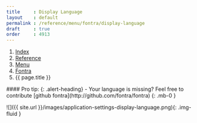 ```yaml
---
title     : Display Language
layout    : default
permalink : /reference/menu/fontra/display-language
draft     : true
order     : 4913
---
```


<nav aria-label="breadcrumb">
  <ol class="breadcrumb small">
    <li class="breadcrumb-item"><a href="{{ site.url }}">Index</a></li>
    <li class="breadcrumb-item"><a href="{{ site.url }}/reference">Reference</a></li>
    <li class="breadcrumb-item"><a href="{{ site.url }}/reference/menu">Menu</a></li>
    <li class="breadcrumb-item"><a href="{{ site.url }}/reference/menu/fontra">Fontra</a></li>
    <li class="breadcrumb-item active" aria-current="page">{{ page.title }}</li>
  </ol>
</nav>

<div class="alert alert-primary mt-3" role="alert" markdown='1'>
#### Pro tip: 
{: .alert-heading}
- Your language is missing? Feel free to contribute [github fontra](http://github.com/fontra/fontra)
{: .mb-0 }
</div>

![]({{ site.url }}/images/application-settings-display-language.png){: .img-fluid }